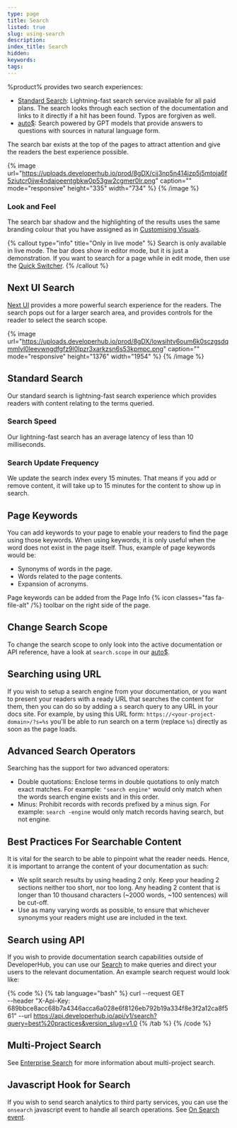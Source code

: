 ```yaml
---
type: page
title: Search
listed: true
slug: using-search
description: 
index_title: Search
hidden: 
keywords: 
tags: 
---
```



%product% provides two search experiences:

- [Standard Search](/support-center/using-search#standard-search): Lightning-fast search service available for all paid plans. The search looks through each section of the documentation and links to it directly if a hit has been found. Typos are forgiven as well.
- [auto$](/support-center/ai-search): Search powered by GPT models that provide answers to questions with sources in natural language form.

The search bar exists at the top of the pages to attract attention and give the readers the best experience possible.


{% image url="https://uploads.developerhub.io/prod/8gDX/cij3np5n414jzp5j5mtoja6f5ziutcr0jjw4ndajoeentgbkw0p53gw2cgmer0lr.png" caption="" mode="responsive" height="335" width="734" %}
{% /image %}


### Look and Feel

The search bar shadow and the highlighting of the results uses the same branding colour that you have assigned as in [Customising Visuals](/support-center/customising-visuals#changing-colour).


{% callout type="info" title="Only in live mode" %}
Search is only available in live mode. The bar does show in editor mode, but it is just a demonstration. If you want to search for a page while in edit mode, then use the [Quick Switcher](/support-center/quick-switcher).
{% /callout %}


## Next UI Search

[Next UI](/support-center/customising-visuals#next-ui) provides a more powerful search experience for the readers. The search pops out for a larger search area, and provides controls for the reader to select the search scope.


{% image url="https://uploads.developerhub.io/prod/8gDX/lowsihtv6oum6k0sczgsdqmmlvl0leevwngdfgfz9l0lpzr3xarkzsn6s53kpmpc.png" caption="" mode="responsive" height="1376" width="1954" %}
{% /image %}


## Standard Search

Our standard search is lightning-fast search experience which provides readers with content relating to the terms queried.

### Search Speed

Our lightning-fast search has an average latency of less than 10 milliseconds.

### Search Update Frequency

We update the search index every 15 minutes. That means if you add or remove content, it will take up to 15 minutes for the content to show up in search.

## Page Keywords

You can add keywords to your page to enable your readers to find the page using those keywords. When using keywords, it is only useful when the word does not exist in the page itself. Thus, example of page keywords would be:

- Synonyms of words in the page.
- Words related to the page contents.
- Expansion of acronyms.

Page keywords can be added from the Page Info {% icon classes="fas fa-file-alt" /%} toolbar on the right side of the page.

## Change Search Scope

To change the search scope to only look into the active documentation or API reference, have a look at `search.scope` in our [auto$](/support-center/advanced-settings).

## Searching using URL

If you wish to setup a search engine from your documentation, or you want to present your readers with a ready URL that searches the content for them, then you can do so by adding a `s` search query to any URL in your docs site. For example, by using this URL form: `https://<your-project-domain>/?s=%s` you'll be able to run search on a term (replace `%s`) directly as soon as the page loads.

## Advanced Search Operators

Searching has the support for two advanced operators:

- Double quotations: Enclose terms in double quotations to only match exact matches. For example: `"search engine"` would only match when the words search engine exists and in this order.
- Minus: Prohibit records with records prefixed by a minus sign. For example: `search -engine` would only match records having search, but not engine.

## Best Practices For Searchable Content

It is vital for the search to be able to pinpoint what the reader needs. Hence, it is important to arrange the content of your documentation as such:

- We split search results by using heading 2 only. Keep your heading 2 sections neither too short, nor too long. Any heading 2 content that is longer than 10 thousand characters (~2000 words, ~100 sentences) will be cut-off.
- Use as many varying words as possible, to ensure that whichever synonyms your readers might use are included in the text.

## Search using API

If you wish to provide documentation search capabilities outside of DeveloperHub, you can use our [Search](/v1.0/api/ref#search) to make queries and direct your users to the relevant documentation. An example search request would look like:


{% code %}
{% tab language="bash" %}
curl --request GET \
 --header "X-Api-Key: 689bbce8acc68b7a4346acca6a028e6f8126eb792b19a334f8e3f2a12ca8f561"
 --url https://api.developerhub.io/api/v1/search?query=best%20practices&version_slug=v1.0
{% /tab %}
{% /code %}


## Multi-Project Search

See [Enterprise Search](/support-center/enterprise-search) for more information about multi-project search.

## Javascript Hook for Search

If you wish to send search analytics to third party services, you can use the `onsearch` javascript event to handle all search operations. See [On Search event](/support-center/developer-tools#on-search).

